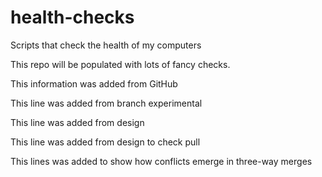 # health-checks
Scripts that check the health of my computers

This repo will be populated with lots of fancy checks.

This information was added from GitHub

This line was added from branch experimental

This line was added from design

This line was added from design to check pull

This lines was added to show how conflicts emerge in three-way merges
